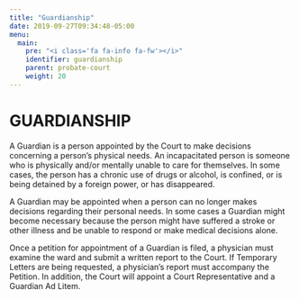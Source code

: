 ```yaml
---
title: "Guardianship"
date: 2019-09-27T09:34:48-05:00
menu:
  main:
    pre: "<i class='fa fa-info fa-fw'></i>"
    identifier: guardianship
    parent: probate-court
    weight: 20
---
```

# GUARDIANSHIP

A Guardian is a person appointed by the Court to make decisions concerning a
person’s physical needs. An incapacitated person is someone who is physically
and/or mentally unable to care for themselves. In some cases, the person has a
chronic use of drugs or alcohol, is confined, or is being detained by a foreign
power, or has disappeared.

A Guardian may be appointed when a person can no longer makes decisions
regarding their personal needs. In some cases a Guardian might become necessary
because the person might have suffered a stroke or other illness and be unable
to respond or make medical decisions alone.

Once a petition for appointment of a Guardian is filed, a physician must examine
the ward and submit a written report to the Court. If Temporary Letters are
being requested, a physician’s report must accompany the Petition. In addition,
the Court will appoint a Court Representative and a Guardian Ad Litem. 

